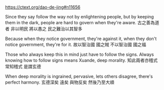 https://ctext.org/dao-de-jing#n11656

Since they say follow the way
not by enlightening people,
but by keeping them in the dark,
people are hard to govern when they're aware.
古之善為道者
非以明民
將以愚之
民之難治以其智多

Because when they notice government, they're against it,
when they don't notice government, they're for it.
故以智治國
國之賊
不以智治國
國之福

Those who always keep this in mind just have to follow the signs.
Always knowing how to follow signs means Xuande, deep morality.
知此兩者亦𥡴式
常知𥡴式
是謂玄德

When deep morality is ingrained,
pervasive,
lets others disagree,
there's perfect harmony.
玄德深矣
遠矣
與物反矣
然後乃至大順
